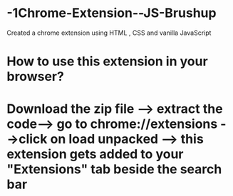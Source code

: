 # -1Chrome-Extension--JS-Brushup
Created a chrome extension using HTML , CSS and vanilla JavaScript
# How to use this extension in your browser?
# Download the zip file --> extract the code--> go to chrome://extensions -->click on load unpacked --> this extension gets added to your "Extensions" tab beside the search bar
